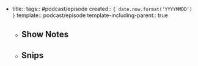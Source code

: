   - title:: 
    tags:: #podcast/episode
    created:: ``{ date.now.format('YYYYMMDD') }``
    template:: podcast/episode
    template-including-parent:: true
    - Show Notes
      -
    - Snips
      -